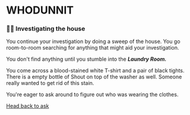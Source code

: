 # WHODUNNIT 

### 🕵️‍♂️ Investigating the house 

You continue your investigation by doing a sweep of the house. You go room-to-room searching for anything that might aid your investigation. 

You don't find anything until you stumble into the ***Laundry Room.*** 

You come across a blood-stained white T-shirt and a pair of black tights. There is a empty bottle of Shout on top of the washer as well. Someone really wanted to get rid of this stain. 

You're eager to ask around to figure out who was wearing the clothes.

[Head back to ask](./scene3C.md)